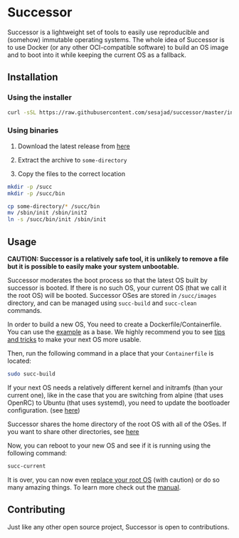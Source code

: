 # Successor

Successor is a lightweight set of tools to easily use reproducible and (somehow) immutable operating systems.
The whole idea of Successor is to use Docker (or any other OCI-compatible software) to build an OS image and to boot into it while keeping the current OS as a fallback.

## Installation

### Using the installer

```bash
curl -sSL https://raw.githubusercontent.com/sesajad/successor/master/install.sh | sudo sh
```

### Using binaries

1. Download the latest release from [here](https://github.com/sesajad/successor/releases/latest)

2. Extract the archive to `some-directory`

3. Copy the files to the correct location

```bash
mkdir -p /succ
mkdir -p /succ/bin

cp some-directory/* /succ/bin
mv /sbin/init /sbin/init2
ln -s /succ/bin/init /sbin/init
```

## Usage

**CAUTION: Successor is a relatively safe tool, it is unlikely to remove a file but it is possible to easily make your system unbootable.**

Successor moderates the boot process so that the latest OS built by successor is booted. If there is no such OS, your current OS (that we call it the root OS) will be booted. Successor OSes are stored in `/succ/images` directory, and can be managed using `succ-build` and `succ-clean` commands.

In order to build a new OS, You need to create a Dockerfile/Containerfile. You can use the [example](https://github.com/sesajad/successor/blob/master/example/Containerfile) as a base. We highly recommend you to see [tips and tricks](https://github.com/sesajad/successor/blob/master/MANUAL.md#Tips) to make your next OS more usable.

Then, run the following command in a place that your `Containerfile` is located:

```bash
sudo succ-build
```

If your next OS needs a relatively different kernel and initramfs (than your current one), like in the case that you are switching from alpine (that uses OpenRC) to Ubuntu (that uses systemd), you need to update the bootloader configuration. (see [here](https://github.com/sesajad/successor/blob/master/MANUAL.md#Bootloader))

Successor shares the home directory of the root OS with all of the OSes. If you want to share other directories, see [here](https://github.com/sesajad/successor/blob/master/MANUAL.md#Mounting)

Now, you can reboot to your new OS and see if it is running using the following command:

```bash
succ-current
```

It is over, you can now even [replace your root OS](https://github.com/sesajad/successor/blob/master/MANUAL.md#Removing) (with caution) or do so many amazing things. To learn more check out the [manual](https://github.com/sesajad/successor/blob/master/MANUAL.md).

## Contributing

Just like any other open source project, Successor is open to contributions.
